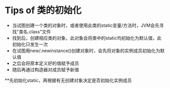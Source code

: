 # Tips of 类的初始化
- 当试图创建一个类的对象时，或者使用此类的static变量/方法时，JVM会先寻找"类名.class"文件
- 找到后，创建相应类的对象，此对象会将类中的static均初始化为默认值，此初始化只发生一次
- 在试图用new/.newinstance()创建对象时，会先将对象的实例成员初始化为默认值
- 之后会将原本定义好的值赋予成员
- 随后再通过构造器对成员赋予新值

**先初始化static，再根据有无创建对象决定是否初始化实例成员
